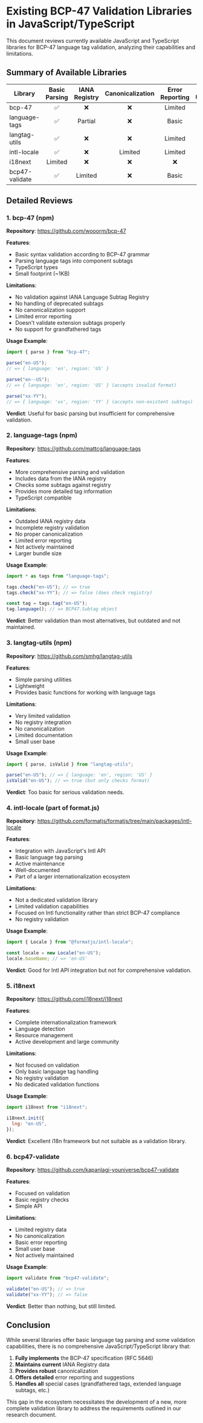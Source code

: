 # Existing BCP-47 Validation Libraries in JavaScript/TypeScript

This document reviews currently available JavaScript and TypeScript libraries for BCP-47 language tag validation, analyzing their capabilities and limitations.

## Summary of Available Libraries

| Library        | Basic Parsing | IANA Registry | Canonicalization | Error Reporting | Last Updated | Stars |
| -------------- | :-----------: | :-----------: | :--------------: | :-------------: | :----------: | :---: |
| bcp-47         |      ✅       |      ❌       |        ❌        |     Limited     |     2018     | ~30k  |
| language-tags  |      ✅       |    Partial    |        ❌        |      Basic      |     2017     | ~120k |
| langtag-utils  |      ✅       |      ❌       |        ❌        |     Limited     |     2019     |  ~3k  |
| intl-locale    |      ✅       |      ❌       |     Limited      |     Limited     |    Active    |  N/A  |
| i18next        |    Limited    |      ❌       |        ❌        |       ❌        |    Active    | ~240k |
| bcp47-validate |      ✅       |    Limited    |        ❌        |      Basic      |     2021     |  ~5k  |

## Detailed Reviews

### 1. bcp-47 (npm)

**Repository**: https://github.com/wooorm/bcp-47

**Features**:

- Basic syntax validation according to BCP-47 grammar
- Parsing language tags into component subtags
- TypeScript types
- Small footprint (~1KB)

**Limitations**:

- No validation against IANA Language Subtag Registry
- No handling of deprecated subtags
- No canonicalization support
- Limited error reporting
- Doesn't validate extension subtags properly
- No support for grandfathered tags

**Usage Example**:

```js
import { parse } from "bcp-47";

parse("en-US");
// => { language: 'en', region: 'US' }

parse("en--US");
// => { language: 'en', region: 'US' } (accepts invalid format)

parse("xx-YY");
// => { language: 'xx', region: 'YY' } (accepts non-existent subtags)
```

**Verdict**: Useful for basic parsing but insufficient for comprehensive validation.

### 2. language-tags (npm)

**Repository**: https://github.com/mattcg/language-tags

**Features**:

- More comprehensive parsing and validation
- Includes data from the IANA registry
- Checks some subtags against registry
- Provides more detailed tag information
- TypeScript compatible

**Limitations**:

- Outdated IANA registry data
- Incomplete registry validation
- No proper canonicalization
- Limited error reporting
- Not actively maintained
- Larger bundle size

**Usage Example**:

```js
import * as tags from "language-tags";

tags.check("en-US"); // => true
tags.check("xx-YY"); // => false (does check registry)

const tag = tags.tag("en-US");
tag.language(); // => BCP47.Subtag object
```

**Verdict**: Better validation than most alternatives, but outdated and not maintained.

### 3. langtag-utils (npm)

**Repository**: https://github.com/smhg/langtag-utils

**Features**:

- Simple parsing utilities
- Lightweight
- Provides basic functions for working with language tags

**Limitations**:

- Very limited validation
- No registry integration
- No canonicalization
- Limited documentation
- Small user base

**Usage Example**:

```js
import { parse, isValid } from "langtag-utils";

parse("en-US"); // => { language: 'en', region: 'US' }
isValid("en-US"); // => true (but only checks format)
```

**Verdict**: Too basic for serious validation needs.

### 4. intl-locale (part of format.js)

**Repository**: https://github.com/formatjs/formatjs/tree/main/packages/intl-locale

**Features**:

- Integration with JavaScript's Intl API
- Basic language tag parsing
- Active maintenance
- Well-documented
- Part of a larger internationalization ecosystem

**Limitations**:

- Not a dedicated validation library
- Limited validation capabilities
- Focused on Intl functionality rather than strict BCP-47 compliance
- No registry validation

**Usage Example**:

```js
import { Locale } from "@formatjs/intl-locale";

const locale = new Locale("en-US");
locale.baseName; // => 'en-US'
```

**Verdict**: Good for Intl API integration but not for comprehensive validation.

### 5. i18next

**Repository**: https://github.com/i18next/i18next

**Features**:

- Complete internationalization framework
- Language detection
- Resource management
- Active development and large community

**Limitations**:

- Not focused on validation
- Only basic language tag handling
- No registry validation
- No dedicated validation functions

**Usage Example**:

```js
import i18next from "i18next";

i18next.init({
  lng: "en-US",
});
```

**Verdict**: Excellent i18n framework but not suitable as a validation library.

### 6. bcp47-validate

**Repository**: https://github.com/kapanlagi-youniverse/bcp47-validate

**Features**:

- Focused on validation
- Basic registry checks
- Simple API

**Limitations**:

- Limited registry data
- No canonicalization
- Basic error reporting
- Small user base
- Not actively maintained

**Usage Example**:

```js
import validate from "bcp47-validate";

validate("en-US"); // => true
validate("xx-YY"); // => false
```

**Verdict**: Better than nothing, but still limited.

## Conclusion

While several libraries offer basic language tag parsing and some validation capabilities, there is no comprehensive JavaScript/TypeScript library that:

1. **Fully implements** the BCP-47 specification (RFC 5646)
2. **Maintains current** IANA Registry data
3. **Provides robust** canonicalization
4. **Offers detailed** error reporting and suggestions
5. **Handles all** special cases (grandfathered tags, extended language subtags, etc.)

This gap in the ecosystem necessitates the development of a new, more complete validation library to address the requirements outlined in our research document.
